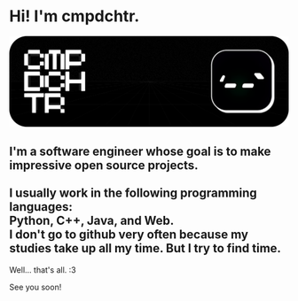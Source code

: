 # Hi! I'm cmpdchtr.

![alt text][logo]

[logo]: https://github.com/cmpdchtr/cmpdchtr/blob/main/cmpdchtr.png?raw=true

## I'm a software engineer whose goal is to make impressive open source projects.<br/> <br/>I usually work in the following programming languages: <br/>Python, C++, Java, and Web.<br/>I don't go to github very often because my studies take up all my time. But I try to find time.

Well... that's all.
:3

See you soon!

